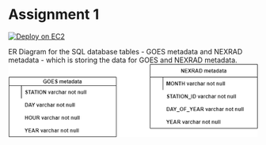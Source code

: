 # Assignment 1

[![Deploy on EC2](https://github.com/BigDataIA-Spring2023-Team-05/Assignment-01/actions/workflows/main.yml/badge.svg?branch=main)](https://github.com/BigDataIA-Spring2023-Team-05/Assignment-01/actions/workflows/main.yml)

ER Diagram for the SQL database tables - GOES metadata and NEXRAD metadata - which is storing the data for GOES and NEXRAD metadata.
<img src="https://github.com/BigDataIA-Spring2023-Team-05/Assignment-01/blob/main/ERdiagram.drawio.png"></img>
